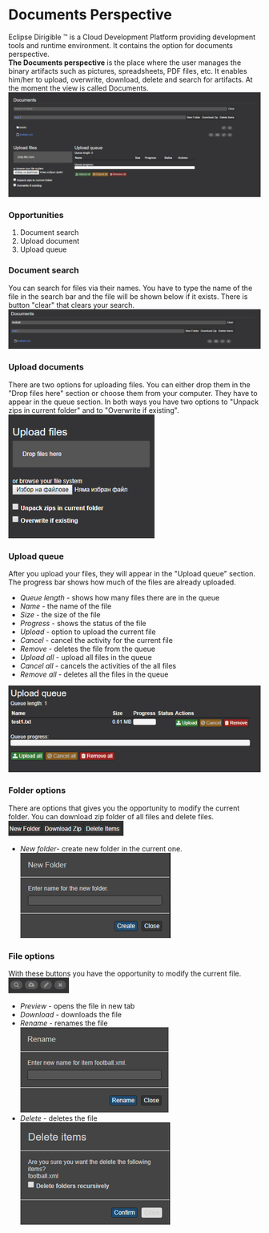 # Documents Perspective
Eclipse Dirigible ™ is a Cloud Development Platform providing development tools and runtime environment. 
It contains the option for documents perspective.\
**The Documents perspective** is the place where the user manages the binary artifacts such as pictures, spreadsheets, PDF files, etc.
It enables him/her to upload, overwrite, download, delete and search for artifacts.
At the moment the view is called Documents.
![view_img](view.PNG)

### Opportunities
1. Document search
2. Upload document
3. Upload queue

### Document search
You can search for files via their names. You have to type the name of the file in the search bar and the file will be shown below if it exists. There is button "clear" that clears your search.
![search_img](search.PNG)

### Upload documents
There are two options for uploading files. You can either drop them in the "Drop files here" section or choose them from your computer. They have to appear in the queue section.
In both ways you have two options to "Unpack zips in current folder" and to "Overwrite if existing".\
![upload_img](upload.PNG)

### Upload queue
After you upload your files, they will appear in the "Upload queue" section.
The progress bar shows how much of the files are already uploaded.
* *Queue length* - shows how many files there are in the queue
* *Name* - the name of the file
* *Size* - the size of the file
* *Progress* - shows the status of the file
* *Upload* - option to upload the current file
* *Cancel* - cancel the activity for the current file
* *Remove* - deletes the file from the queue
* *Upload all* - upload all files in the queue
* *Cancel all* - cancels the activities of the all files
* *Remove all* - deletes all the files in the queue

![queue_img](queue.PNG)

### Folder options
There are options that gives you the opportunity to modify the current folder. 
You can download zip folder of all files and delete files.\
![options_img](options.PNG)

* *New folder*- create new folder in the current one.\
![new_folder_img](new_folder.PNG)

### File options
With these buttons you have the opportunity to modify the current file.\
![buttons_img](buttons.PNG)

* *Preview* - opens the file in new tab
* *Download* - downloads the file
* *Rename* - renames the file\
![rename_img](rename.PNG)
* *Delete* - deletes the file\
![delete_img](delete.PNG)

